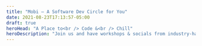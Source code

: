 ```yaml
---
title: "Mobi — A Software Dev Circle for You"
date: 2021-08-23T17:13:57-05:00
draft: true
heroHead: "A Place to<br /> Code &<br /> Chill"
heroDescription: "Join us and have workshops & socials from industry-hardened pros"
---
```

